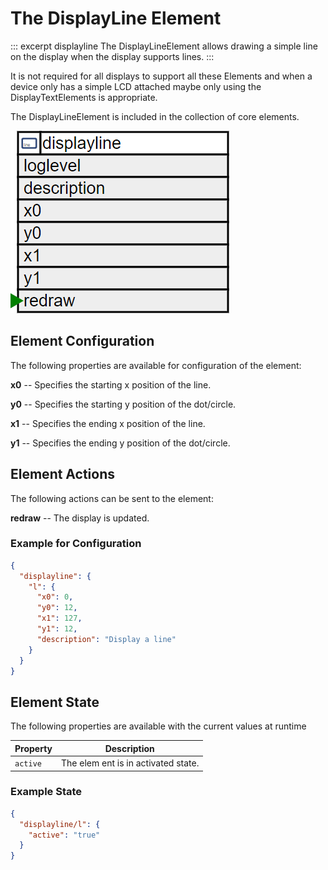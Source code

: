 # The DisplayLine Element

::: excerpt displayline
The DisplayLineElement allows drawing a simple line on the display when the display supports lines.
:::

It is not required for all displays to support all these Elements and when a device only has a simple LCD
attached maybe only using the DisplayTextElements is appropriate.

The DisplayLineElement is included in the collection of core elements.

![DisplayLine Properties and Actions](/elements/displaylineapi.png)


## Element Configuration

The following properties are available for configuration of the element:

**x0** -- Specifies the starting x position of the line.                                                          

**y0** -- Specifies the starting y position of the dot/circle.                                                          

**x1** -- Specifies the ending x position of the line.                                                          

**y1** -- Specifies the ending y position of the dot/circle.                                                          

## Element Actions

The following actions can be sent to the element:

**redraw** -- The display is updated.                                                        


### Example for Configuration

```JSON
{
  "displayline": {
    "l": {
      "x0": 0,
      "y0": 12,
      "x1": 127,
      "y1": 12,
      "description": "Display a line"
    }
  }
}
```

## Element State

The following properties are available with the current values at runtime

| Property | Description                         |
| -------- | ----------------------------------- |
| `active` | The elem ent is in activated state. |


### Example State

```JSON
{
  "displayline/l": {
    "active": "true"
  }
}
```

